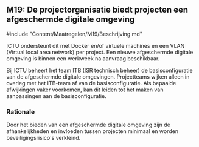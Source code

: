 ## M19: De projectorganisatie biedt projecten een afgeschermde digitale omgeving

#include "Content/Maatregelen/M19/Beschrijving.md"

ICTU ondersteunt dit met Docker en/of virtuele machines en een VLAN (Virtual local area network) per project. Een nieuwe afgeschermde digitale omgeving is binnen een werkweek na aanvraag beschikbaar.

Bij ICTU beheert het team ITB (ISR technisch beheer) de basisconfiguratie van de afgeschermde digitale omgevingen. Projectteams wijken alleen in overleg met het ITB-team af van de basisconfiguratie. Als bepaalde afwijkingen vaker voorkomen, kan dit leiden tot het maken van aanpassingen aan de basisconfiguratie.

### Rationale

Door het bieden van een afgeschermde digitale omgeving zijn de afhankelijkheden en invloeden tussen projecten minimaal en worden beveiligingsrisico's verkleind.
